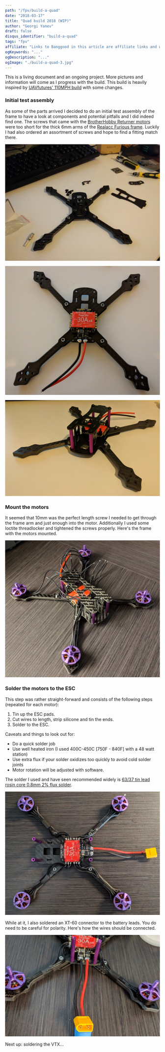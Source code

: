 ```yaml
---
path: "/fpv/build-a-quad"
date: "2018-03-17"
title: "Quad build 2018 (WIP)"
author: "Georgi Yanev"
draft: false
disqus_identifier: "build-a-quad"
tags: "fpv"
affiliate: "Links to Banggood in this article are affiliate links and would support the blog if used to make a purchase."
ogKeywords: "..."
ogDescription: "..."
ogImage: "./build-a-quad-3.jpg"
---
```


This is a living document and an ongoing project. More pictures and information will come as I progress with the build. This build is heavily inspired by [UAVfutures' 110MPH build][1] with some changes.

### Initial test assembly

As some of the parts arrived I decided to do an initial test assembly of the frame to have a look at components and potential pitfalls and I did indeed find one. The screws that came with the [BrotherHobby Returner motors][2] were too short for the thick 6mm arms of the [Realacc Furious frame][3]. Luckily I had also ordered an assortment of screws and hope to find a fitting match there.

![Assemble drone frame](build-a-quad-1.jpg)

![Add flight controller to frame](build-a-quad-2.jpg)

![Full drone frame build](build-a-quad-3.jpg)

### Mount the motors

It seemed that 10mm was the perfect length screw I needed to get through the frame arm and just enough into the motor. Additionally I used some loctite threadlocker and tightened the screws properly. Here's the frame with the motors mounted.

![Motors mounted](build-a-quad-4.jpg)

### Solder the motors to the ESC

This step was rather straight-forward and consists of the following steps (repeated for each motor):

1. Tin up the ESC pads.
2. Cut wires to length, strip silicone and tin the ends.
3. Solder to the ESC.

Caveats and things to look out for:

* Do a quick solder job
* Use well heated iron (I used 400C-450C [750F - 840F] with a 48 watt station)
* Use extra flux if your solder oxidizes too quickly to avoid cold solder joints
* Motor rotation will be adjusted with software.

The solder I used and have seen recommended widely is [63/37 tin lead rosin core 0.8mm 2% flux solder][4].

![Motors soldered to ESCs](build-a-quad-5.jpg)

While at it, I also soldered an XT-60 connector to the battery leads. You do need to be careful for polarity. Here's how the wires should be connected.

![XT-60 connector for battery leads](build-a-quad-6.jpg)

Next up: soldering the VTX...

[0]: Linkslist
[1]: https://www.youtube.com/watch?v=evVP9_FpNSE
[2]: https://goo.gl/x9B9xp
[3]: https://goo.gl/NwhhDm
[4]: https://goo.gl/y2QSCv
